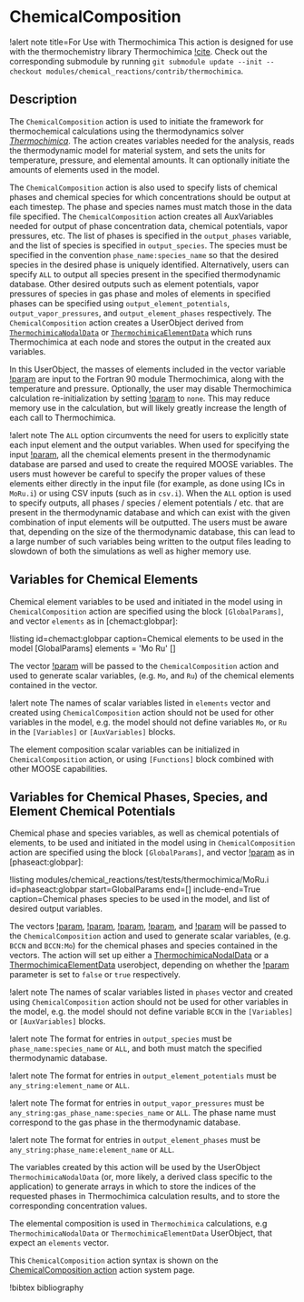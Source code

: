 # ChemicalComposition

!alert note title=For Use with Thermochimica
This action is designed for use with the thermochemistry library Thermochimica [!cite](piro2013). Check out the corresponding submodule by running `git submodule update --init --checkout modules/chemical_reactions/contrib/thermochimica`.

## Description

The `ChemicalComposition` action is used to initiate the framework for thermochemical calculations using the thermodynamics solver [*Thermochimica*](https://github.com/ORNL-CEES/thermochimica). The action creates variables needed for the analysis, reads the thermodynamic model for material system, and sets the units for temperature, pressure, and elemental amounts. It can optionally initiate the amounts of elements used in the model.

The `ChemicalComposition` action is also used to specify lists of chemical phases and chemical species for which concentrations should be output at each timestep. The phase and species names must match those in the data file specified. The `ChemicalComposition` action creates all AuxVariables needed for output of phase concentration data, chemical potentials, vapor pressures, etc. The list of phases is specified in the `output_phases` variable, and the list of species is specified in `output_species`. The species must be specified in the convention `phase_name:species_name` so that the desired species in the desired phase is uniquely identified. Alternatively, users can specify `ALL` to output all species present in the specified thermodynamic database. Other desired outputs such as element potentials, vapor pressures of species in gas phase and moles of elements in specified phases can be specified using `output_element_potentials`, `output_vapor_pressures`, and `output_element_phases` respectively. The `ChemicalComposition` action creates a UserObject derived from [`ThermochimicaNodalData`](/userobjects/ThermochimicaNodalData.md) or [`ThermochimicaElementData`](/userobjects/ThermochimicaElementData.md) which runs Thermochimica at each node and stores the output in the created aux variables.

In this UserObject, the masses of elements included in the vector variable [!param](/UserObjects/ThermochimicaElementData/elements) are input
to the Fortran 90 module Thermochimica, along with the temperature and pressure. Optionally, the
user may disable Thermochimica calculation re-initialization by setting [!param](/UserObjects/ThermochimicaElementData/reinit_type) to `none`.
This may reduce memory use in the calculation, but will likely greatly increase the length of each
call to Thermochimica.

!alert note
The `ALL` option circumvents the need for users to explicitly state each input element and the output variables. When used for specifying the input [!param](/ChemicalComposition/elements), all the chemical elements present in the thermodynamic database are parsed and used to create the required MOOSE variables. The users must however be careful to specify the proper values of these elements either directly in the input file (for example, as done using ICs in `MoRu.i`) or using CSV inputs (such as in `csv.i`). When the `ALL` option is used to specify outputs, all phases / species / element potentials / etc. that are present in the thermodynamic database and which can exist with the given combination of input elements will be outputted. The users must be aware that, depending on the size of the thermodynamic database, this can lead to a large number of such variables being written to the output files leading to slowdown of both the simulations as well as higher memory use.

## Variables for Chemical Elements

Chemical element variables to be used and initiated in the model using in `ChemicalComposition` action are specified using the block `[GlobalParams]`, and vector `elements` as in [chemact:globpar]:

!listing id=chemact:globpar caption=Chemical elements to be used in the model
[GlobalParams]
  elements = 'Mo Ru'
[]

The vector [!param](/ChemicalComposition/elements) will be passed to the `ChemicalComposition` action and used to generate scalar variables, (e.g. `Mo`, and `Ru`) of the chemical elements contained in the vector.

!alert note
The names of scalar variables listed in `elements` vector and created using `ChemicalComposition` action should not be used for other variables in the model, e.g. the model should not define variables `Mo`, or `Ru` in the `[Variables]` or `[AuxVariables]` blocks.

The element composition scalar variables can be initialized in `ChemicalComposition` action, or using `[Functions]` block combined with other MOOSE capabilities.

## Variables for Chemical Phases, Species, and Element Chemical Potentials

Chemical phase and species variables, as well as chemical potentials of elements, to be used and initiated in the model using in `ChemicalComposition` action are specified using the block `[GlobalParams]`, and vector [!param](/ChemicalComposition/output_phases) as in [phaseact:globpar]:

!listing modules/chemical_reactions/test/tests/thermochimica/MoRu.i id=phaseact:globpar start=GlobalParams end=[] include-end=True caption=Chemical phases species to be used in the model, and list of desired output variables.

The vectors [!param](/ChemicalComposition/output_phases), [!param](/ChemicalComposition/output_species), [!param](/ChemicalComposition/output_element_potentials), [!param](/ChemicalComposition/output_vapor_pressures), and [!param](/ChemicalComposition/output_element_phases) will be passed to the `ChemicalComposition` action and used to generate scalar variables, (e.g. `BCCN` and `BCCN:Mo`) for the chemical phases and species contained in the vectors. The action will set up either a [ThermochimicaNodalData](ThermochimicaNodalData.md) or a [ThermochimicaElementData](ThermochimicaElementData.md) userobject, depending on whether the  [!param](/ChemicalComposition/is_fv) parameter is set to `false` or `true` respectively.

!alert note
The names of scalar variables listed in `phases` vector and created using `ChemicalComposition` action should not be used for other variables in the model, e.g. the model should not define variable `BCCN` in the `[Variables]` or `[AuxVariables]` blocks.

!alert note
The format for entries in `output_species` must be `phase_name:species_name` or `ALL`, and both must match the specified thermodynamic database.

!alert note
The format for entries in `output_element_potentials` must be `any_string:element_name`  or `ALL`.

!alert note
The format for entries in `output_vapor_pressures` must be `any_string:gas_phase_name:species_name`  or `ALL`. The phase name must correspond to the gas phase in the thermodynamic database.

!alert note
The format for entries in `output_element_phases` must be `any_string:phase_name:element_name`  or `ALL`.

The variables created by this action will be used by the UserObject `ThermochimicaNodalData` (or, more likely, a derived class specific to the application) to generate arrays in which to store the indices of the requested phases in Thermochimica calculation results, and to store the corresponding concentration values.

The elemental composition is used in `Thermochimica` calculations, e.g `ThermochimicaNodalData` or `ThermochimicaElementData` UserObject, that expect an `elements` vector.

This `ChemicalComposition` action syntax is shown on the
[ChemicalComposition action](/ChemicalComposition/index.md) action
system page.

!bibtex bibliography
